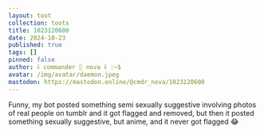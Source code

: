 ```yaml
---
layout: toot
collection: toots
title: 1023120600
date: 2024-10-23
published: true
tags: []
pinned: false
author: ⸸ commander ░ nova ⸸ :~$
avatar: /img/avatar/daemon.jpeg
mastodon: https://mastodon.online/@cmdr_nova/1023120600
---
```


Funny, my bot posted something semi sexually suggestive involving photos of real people on tumblr and it got flagged and removed, but then it posted something sexually suggestive, but anime, and it never got flagged 😂
